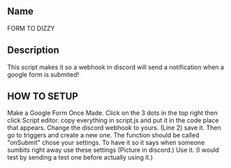 Name
----------
FORM TO DIZZY

Description
-----------
This script makes it so a webhook in discord will send a notification when a google form is submited! 

HOW TO SETUP
-----------
Make a Google Form
Once Made. Click on the 3 dots in the top right then click Script editor.
copy everything in script.js and put it in the code place that appears. Change the discord webhook to yours. (Line 2)
save it. Then go to triggers and create a new one. The function should be called "onSubmit"
chose your settings. To have it so it says when someone sumbits right away use these settings (Picture in discord.)
Use it. (I would test by sending a test one before actually using it.)
